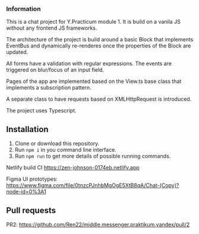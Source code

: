 ### Information

This is a chat project for Y.Practicum module 1.
It is build on a vanila JS without any frontend JS frameworks.

The architecture of the project is build around a basic Block that implements EventBus and dynamically re-renderes once the properties of the Block are updated.

All forms have a validation with regular expressions. The events are triggered on blur/focus of an input field.

Pages of the app are implemented based on the View.ts base class that implements a subscription pattern.

A separate class to have requests based on XMLHttpRequest is introduced.

The project uses Typescript.

## Installation

1. Clone or download this repository.
2. Run `npm i` in you command line interface.
3. Run `npm run` to get more details of possible running commands.

Netlify build CI https://zen-johnson-0174eb.netlify.app

Figma UI prototypes: https://www.figma.com/file/0tnzcPJnhbMgOgE5XtB8qA/Chat-(Copy)?node-id=0%3A1

## Pull requests
PR2: https://github.com/Ren22/middle.messenger.praktikum.yandex/pull/2
